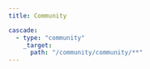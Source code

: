 ```yaml
---
title: Community

cascade:
  - type: "community"
    _target:
      path: "/community/community/**"
---
```


<!--add blocks of content here to add more sections to the open-source page -->
